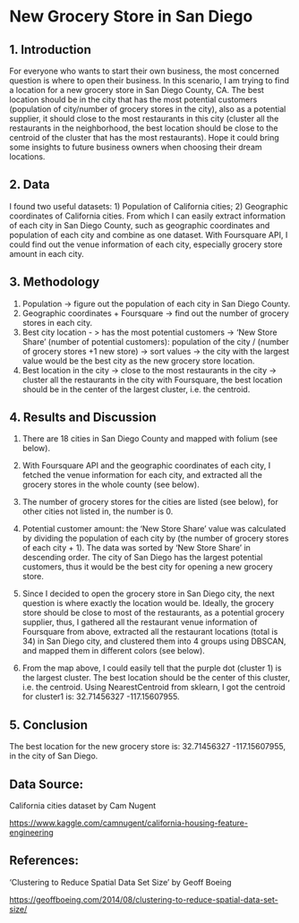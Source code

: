# New Grocery Store in San Diego

## 1. Introduction
For everyone who wants to start their own business, the most concerned question is where to open their business. In this scenario, I am trying to find a location for a new grocery store in San Diego County, CA. The best location should be in the city that has the most potential customers (population of city/number of grocery stores in the city), also as a potential supplier, it should close to the most restaurants in this city (cluster all the restaurants in the neighborhood, the best location should be close to the centroid of the cluster that has the most restaurants). Hope it could bring some insights to future business owners when choosing their dream locations.

## 2. Data
I found two useful datasets: 1) Population of California cities; 2) Geographic coordinates of California cities. From which I can easily extract information of each city in San Diego County, such as geographic coordinates and population of each city and combine as one dataset. With Foursquare API, I could find out the venue information of each city, especially grocery store amount in each city.

## 3. Methodology
1) Population -> figure out the population of each city in San Diego County.
2) Geographic coordinates + Foursquare -> find out the number of grocery stores in each city.
3) Best city location - > has the most potential customers -> ‘New Store Share’ (number of potential customers): population of the city / (number of grocery stores +1 new store) -> sort values -> the city with the largest value would be the best city as the new grocery store location.
4) Best location in the city -> close to the most restaurants in the city -> cluster all the restaurants in the city with Foursquare, the best location should be in the center of the largest cluster, i.e. the centroid.

## 4. Results and Discussion
1) There are 18 cities in San Diego County and mapped with folium (see below). 
 

2) With Foursquare API and the geographic coordinates of each city, I fetched the venue information for each city, and extracted all the grocery stores in the whole county (see below).
 

3) The number of grocery stores for the cities are listed (see below), for other cities not listed in, the number is 0.
  

4) Potential customer amount: the ‘New Store Share’ value was calculated by dividing the population of each city by (the number of grocery stores of each city + 1). The data was sorted by ‘New Store Share’ in descending order. The city of San Diego has the largest potential customers, thus it would be the best city for opening a new grocery store.
 

5) Since I decided to open the grocery store in San Diego city, the next question is where exactly the location would be. Ideally, the grocery store should be close to most of the restaurants, as a potential grocery supplier, thus, I gathered all the restaurant venue information of Foursquare from above, extracted all the restaurant locations (total is 34) in San Diego city, and clustered them into 4 groups using DBSCAN, and mapped them in different colors (see below).
 

6) From the map above, I could easily tell that the purple dot (cluster 1) is the largest cluster. The best location should be the center of this cluster, i.e. the centroid. Using NearestCentroid from sklearn, I got the centroid for cluster1 is: 32.71456327 -117.15607955.

## 5. Conclusion
The best location for the new grocery store is: 32.71456327 -117.15607955, in the city of San Diego.

## Data Source: 
California cities dataset by Cam Nugent

https://www.kaggle.com/camnugent/california-housing-feature-engineering

## References:
‘Clustering to Reduce Spatial Data Set Size’ by Geoff Boeing

https://geoffboeing.com/2014/08/clustering-to-reduce-spatial-data-set-size/

